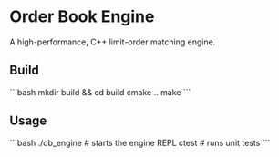 # Order Book Engine

A high-performance, C++ limit-order matching engine.

## Build

\`\`\`bash
mkdir build && cd build
cmake ..
make
\`\`\`

## Usage

\`\`\`bash
./ob_engine    # starts the engine REPL
ctest          # runs unit tests
\`\`\`
